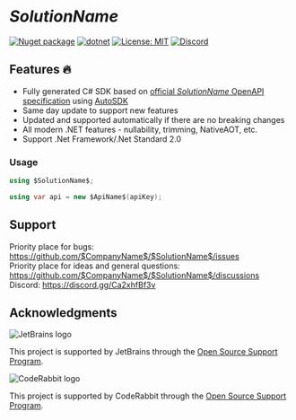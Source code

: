 # $SolutionName$

[![Nuget package](https://img.shields.io/nuget/vpre/$SolutionName$)](https://www.nuget.org/packages/$SolutionName$/)
[![dotnet](https://github.com/$CompanyName$/$SolutionName$/actions/workflows/dotnet.yml/badge.svg?branch=main)](https://github.com/$CompanyName$/$SolutionName$/actions/workflows/dotnet.yml)
[![License: MIT](https://img.shields.io/github/license/$CompanyName$/$SolutionName$)](https://github.com/$CompanyName$/$SolutionName$/blob/main/LICENSE.txt)
[![Discord](https://img.shields.io/discord/1115206893015662663?label=Discord&logo=discord&logoColor=white&color=d82679)](https://discord.gg/Ca2xhfBf3v)

## Features 🔥
- Fully generated C# SDK based on [official $SolutionName$ OpenAPI specification](https://raw.githubusercontent.com/$SolutionName$/assemblyai-api-spec/main/openapi.yml) using [AutoSDK](https://github.com/HavenDV/AutoSDK)
- Same day update to support new features
- Updated and supported automatically if there are no breaking changes
- All modern .NET features - nullability, trimming, NativeAOT, etc.
- Support .Net Framework/.Net Standard 2.0

### Usage
```csharp
using $SolutionName$;

using var api = new $ApiName$(apiKey);
```

## Support

Priority place for bugs: https://github.com/$CompanyName$/$SolutionName$/issues  
Priority place for ideas and general questions: https://github.com/$CompanyName$/$SolutionName$/discussions  
Discord: https://discord.gg/Ca2xhfBf3v  

## Acknowledgments

![JetBrains logo](https://resources.jetbrains.com/storage/products/company/brand/logos/jetbrains.png)

This project is supported by JetBrains through the [Open Source Support Program](https://jb.gg/OpenSourceSupport).

![CodeRabbit logo](https://opengraph.githubassets.com/1c51002d7d0bbe0c4fd72ff8f2e58192702f73a7037102f77e4dbb98ac00ea8f/marketplace/coderabbitai)

This project is supported by CodeRabbit through the [Open Source Support Program](https://github.com/marketplace/coderabbitai).